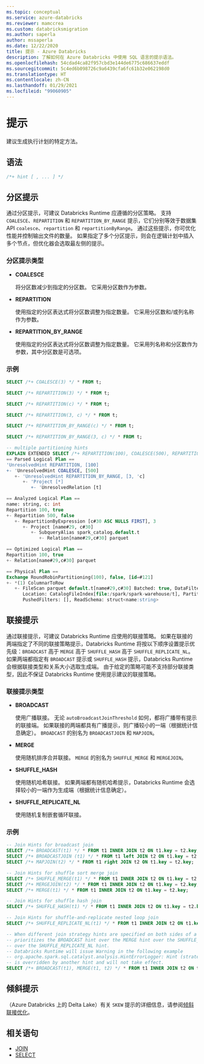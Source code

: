 ```yaml
---
ms.topic: conceptual
ms.service: azure-databricks
ms.reviewer: mamccrea
ms.custom: databricksmigration
ms.author: saperla
author: mssaperla
ms.date: 12/22/2020
title: 提示 - Azure Databricks
description: 了解如何在 Azure Databricks 中使用 SQL 语言的提示语法。
ms.openlocfilehash: 54cdad4ca82f957cbd3e144de6775c686637eddf
ms.sourcegitcommit: 5c4ed6b098726c9a6439cfa6fc61b32e062198d0
ms.translationtype: HT
ms.contentlocale: zh-CN
ms.lasthandoff: 01/29/2021
ms.locfileid: "99060905"
---
```

# <a name="hints"></a>提示

建议生成执行计划的特定方法。

## <a name="syntax"></a>语法

```sql
/*+ hint [ , ... ] */
```

## <a name="partitioning-hints"></a>分区提示

 通过分区提示，可建议 Databricks Runtime 应遵循的分区策略。
支持 ``COALESCE``、``REPARTITION`` 和 ``REPARTITION_BY_RANGE`` 提示，它们分别等效于数据集 API ``coalesce``、``repartition`` 和 ``repartitionByRange``。 通过这些提示，你可优化性能并控制输出文件的数量。 如果指定了多个分区提示，则会在逻辑计划中插入多个节点，但优化器会选取最左侧的提示。

### <a name="partitioning-hint-types"></a>分区提示类型

* **COALESCE**

  将分区数减少到指定的分区数。 它采用分区数作为参数。

* **REPARTITION**

  使用指定的分区表达式将分区数调整为指定数量。 它采用分区数和/或列名称作为参数。

* **REPARTITION_BY_RANGE**

  使用指定的分区表达式将分区数调整为指定数量。 它采用列名称和分区数作为参数，其中分区数是可选项。

### <a name="examples"></a>示例

```sql
SELECT /*+ COALESCE(3) */ * FROM t;

SELECT /*+ REPARTITION(3) */ * FROM t;

SELECT /*+ REPARTITION(c) */ * FROM t;

SELECT /*+ REPARTITION(3, c) */ * FROM t;

SELECT /*+ REPARTITION_BY_RANGE(c) */ * FROM t;

SELECT /*+ REPARTITION_BY_RANGE(3, c) */ * FROM t;

-- multiple partitioning hints
EXPLAIN EXTENDED SELECT /*+ REPARTITION(100), COALESCE(500), REPARTITION_BY_RANGE(3, c) */ * FROM t;
== Parsed Logical Plan ==
'UnresolvedHint REPARTITION, [100]
+- 'UnresolvedHint COALESCE, [500]
   +- 'UnresolvedHint REPARTITION_BY_RANGE, [3, 'c]
      +- 'Project [*]
         +- 'UnresolvedRelation [t]

== Analyzed Logical Plan ==
name: string, c: int
Repartition 100, true
+- Repartition 500, false
   +- RepartitionByExpression [c#30 ASC NULLS FIRST], 3
      +- Project [name#29, c#30]
         +- SubqueryAlias spark_catalog.default.t
            +- Relation[name#29,c#30] parquet

== Optimized Logical Plan ==
Repartition 100, true
+- Relation[name#29,c#30] parquet

== Physical Plan ==
Exchange RoundRobinPartitioning(100), false, [id=#121]
+- *(1) ColumnarToRow
   +- FileScan parquet default.t[name#29,c#30] Batched: true, DataFilters: [], Format: Parquet,
      Location: CatalogFileIndex[file:/spark/spark-warehouse/t], PartitionFilters: [],
      PushedFilters: [], ReadSchema: struct<name:string>
```

## <a name="join-hints"></a>联接提示

通过联接提示，可建议 Databricks Runtime 应使用的联接策略。 如果在联接的两端指定了不同的联接策略提示，Databricks Runtime 将按以下顺序设置提示优先级：``BROADCAST`` 高于 ``MERGE`` 高于 ``SHUFFLE_HASH`` 高于 ``SHUFFLE_REPLICATE_NL``。 如果两端都指定有 ``BROADCAST`` 提示或 ``SHUFFLE_HASH`` 提示，Databricks Runtime 会根据联接类型和关系大小选取生成端。 由于给定的策略可能不支持部分联接类型，因此不保证 Databricks Runtime 使用提示建议的联接策略。

### <a name="join-hint-types"></a>联接提示类型

* **BROADCAST**

  使用广播联接。 无论 ``autoBroadcastJoinThreshold`` 如何，都将广播带有提示的联接端。 如果联接的两端都具有广播提示，则广播较小的一端（根据统计信息确定）。 ``BROADCAST`` 的别名为 ``BROADCASTJOIN`` 和 ``MAPJOIN``。

* **MERGE**

  使用随机排序合并联接。 ``MERGE`` 的别名为 ``SHUFFLE_MERGE`` 和 ``MERGEJOIN``。

* **SHUFFLE_HASH**

  使用随机哈希联接。 如果两端都有随机哈希提示，Databricks Runtime 会选择较小的一端作为生成端（根据统计信息确定）。

* **SHUFFLE_REPLICATE_NL**

  使用随机复制嵌套循环联接。

### <a name="examples"></a>示例

```sql
-- Join Hints for broadcast join
SELECT /*+ BROADCAST(t1) */ * FROM t1 INNER JOIN t2 ON t1.key = t2.key;
SELECT /*+ BROADCASTJOIN (t1) */ * FROM t1 left JOIN t2 ON t1.key = t2.key;
SELECT /*+ MAPJOIN(t2) */ * FROM t1 right JOIN t2 ON t1.key = t2.key;

-- Join Hints for shuffle sort merge join
SELECT /*+ SHUFFLE_MERGE(t1) */ * FROM t1 INNER JOIN t2 ON t1.key = t2.key;
SELECT /*+ MERGEJOIN(t2) */ * FROM t1 INNER JOIN t2 ON t1.key = t2.key;
SELECT /*+ MERGE(t1) */ * FROM t1 INNER JOIN t2 ON t1.key = t2.key;

-- Join Hints for shuffle hash join
SELECT /*+ SHUFFLE_HASH(t1) */ * FROM t1 INNER JOIN t2 ON t1.key = t2.key;

-- Join Hints for shuffle-and-replicate nested loop join
SELECT /*+ SHUFFLE_REPLICATE_NL(t1) */ * FROM t1 INNER JOIN t2 ON t1.key = t2.key;

-- When different join strategy hints are specified on both sides of a join, Databricks Runtime
-- prioritizes the BROADCAST hint over the MERGE hint over the SHUFFLE_HASH hint
-- over the SHUFFLE_REPLICATE_NL hint.
-- Databricks Runtime will issue Warning in the following example
-- org.apache.spark.sql.catalyst.analysis.HintErrorLogger: Hint (strategy=merge)
-- is overridden by another hint and will not take effect.
SELECT /*+ BROADCAST(t1), MERGE(t1, t2) */ * FROM t1 INNER JOIN t2 ON t1.key = t2.key;
```

## <a name="skew-hints"></a>倾斜提示

（Azure Databricks 上的 Delta Lake）有关 ``SKEW`` 提示的详细信息，请参阅[倾斜联接优化](../../../../delta/join-performance/skew-join.md#skew-join)。

## <a name="related-statements"></a>相关语句

* [JOIN](sql-ref-syntax-qry-select-join.md)
* [SELECT](sql-ref-syntax-qry-select.md)